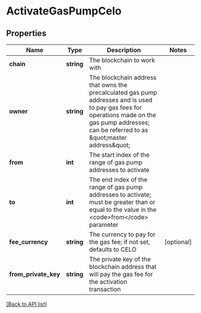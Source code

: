 # ActivateGasPumpCelo

## Properties

Name | Type | Description | Notes
------------ | ------------- | ------------- | -------------
**chain** | **string** | The blockchain to work with |
**owner** | **string** | The blockchain address that owns the precalculated gas pump addresses and is used to pay gas fees for operations made on the gas pump addresses; can be referred to as \&quot;master address\&quot; |
**from** | **int** | The start index of the range of gas pump addresses to activate |
**to** | **int** | The end index of the range of gas pump addresses to activate; must be greater than or equal to the value in the &lt;code&gt;from&lt;/code&gt; parameter |
**fee_currency** | **string** | The currency to pay for the gas fee; if not set, defaults to CELO | [optional]
**from_private_key** | **string** | The private key of the blockchain address that will pay the gas fee for the activation transaction |

[[Back to API list]](../../README.md#api-endpoints)
